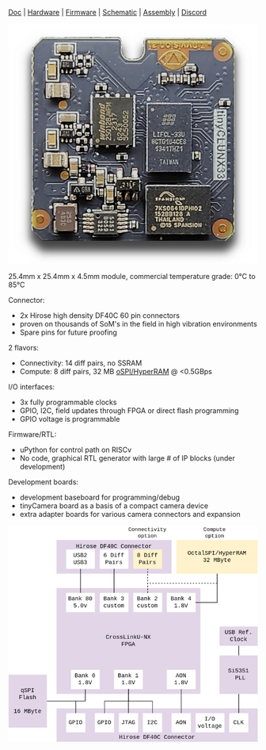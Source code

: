 [Doc](https://tinyclunx33.tinyvision.ai/) |
[Hardware](https://github.com/tinyvision-ai-inc/tinyCLUNX33/tree/main/Hardware) |
[Firmware](https://github.com/tinyvision-ai-inc/tinyclunx33_zephyr_example) |
[Schematic](tinyCLUNX33_v2.0_Schematic.pdf) |
[Assembly](tinyCLUNX33_v2.0_Assembly.pdf) |
[Discord](https://discord.gg/yjVc6P3sCt)

![](images/som_v2.png)

25.4mm x 25.4mm x 4.5mm module, commercial temperature grade: 0°C to 85°C

Connector:
- 2x Hirose high density DF40C 60 pin connectors
- proven on thousands of SoM's in the field in high vibration environments
- Spare pins for future proofing

2 flavors:
- Connectivity: 14 diff pairs, no SSRAM
- Compute: 8 diff pairs, 32 MB [oSPI/HyperRAM](som_memory.md) @ <0.5GBps

I/O interfaces:
- 3x fully programmable clocks
- GPIO, I2C, field updates through FPGA or direct flash programming
- GPIO voltage is programmable

Firmware/RTL:
- uPython for control path on RISCv
- No code, graphical RTL generator with large # of IP blocks (under development)

Development boards:
- development baseboard for programming/debug
- tinyCamera board as a basis of a compact camera device
- extra adapter boards for various camera connectors and expansion

![](images/tinyclunx33_block_diagram.drawio.png)
